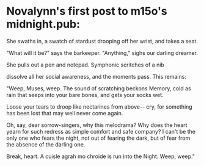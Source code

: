 # Novalynn's first post to m15o's midnight.pub:

She swaths in,
a swatch of stardust
drooping off her wrist,
and takes a seat.

"What will it be?"
says the barkeeper.
"Anything," sighs
our darling dreamer.

She pulls out
a pen and notepad.
Symphonic scritches
of a nib

dissolve all her
social awareness,
and the moments pass.
This remains:


"Weep, Muses, weep.
The sound of scratching beckons
Memory,
cold as rain that seeps into your
bare bones,
and gets your socks wet.

Loose your tears to droop
like nectarines
from above--
cry, for something has been lost
that may well
never come
again.

Oh, say, dear sorrow-singers,
why this melodrama?
Why does the heart yearn for such redress as
simple comfort
and safe company?
I can't be the only one
who fears the night,
not out of fearing the dark,
but of fear from the absence of
the darling one.

Break, heart.
A cuisle agrah mo chroide
is run into the Night.
Weep, weep."